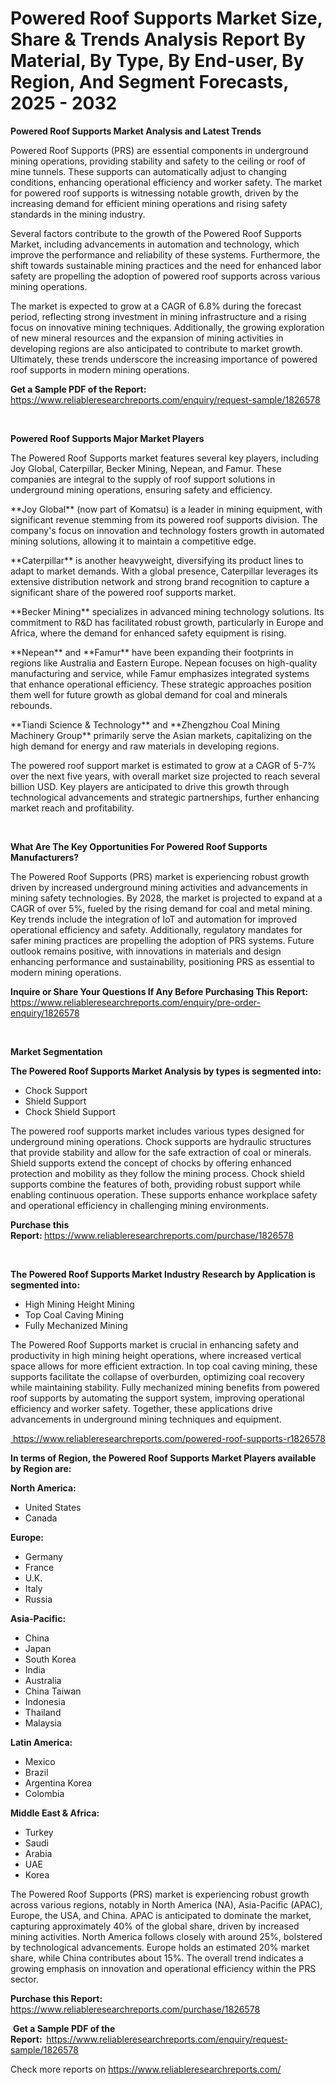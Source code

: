 <p><h1>Powered Roof Supports Market Size, Share & Trends Analysis Report By Material, By Type, By End-user, By Region, And Segment Forecasts, 2025 - 2032</h1></p><p><strong>Powered Roof Supports Market Analysis and Latest Trends</strong></p>
<p><p>Powered Roof Supports (PRS) are essential components in underground mining operations, providing stability and safety to the ceiling or roof of mine tunnels. These supports can automatically adjust to changing conditions, enhancing operational efficiency and worker safety. The market for powered roof supports is witnessing notable growth, driven by the increasing demand for efficient mining operations and rising safety standards in the mining industry.</p><p>Several factors contribute to the growth of the Powered Roof Supports Market, including advancements in automation and technology, which improve the performance and reliability of these systems. Furthermore, the shift towards sustainable mining practices and the need for enhanced labor safety are propelling the adoption of powered roof supports across various mining operations. </p><p>The market is expected to grow at a CAGR of 6.8% during the forecast period, reflecting strong investment in mining infrastructure and a rising focus on innovative mining techniques. Additionally, the growing exploration of new mineral resources and the expansion of mining activities in developing regions are also anticipated to contribute to market growth. Ultimately, these trends underscore the increasing importance of powered roof supports in modern mining operations.</p></p>
<p><strong>Get a Sample PDF of the Report:&nbsp;</strong> <a href="https://www.reliableresearchreports.com/enquiry/request-sample/1826578?utm_campaign=2219&utm_medium=2&utm_source=Github&utm_content=ia&utm_term=09042025&utm_id=powered-roof-supports">https://www.reliableresearchreports.com/enquiry/request-sample/1826578</a></p>
<p>&nbsp;</p>
<p><strong>Powered Roof Supports Major Market Players</strong></p>
<p><p>The Powered Roof Supports market features several key players, including Joy Global, Caterpillar, Becker Mining, Nepean, and Famur. These companies are integral to the supply of roof support solutions in underground mining operations, ensuring safety and efficiency.</p><p>**Joy Global** (now part of Komatsu) is a leader in mining equipment, with significant revenue stemming from its powered roof supports division. The company's focus on innovation and technology fosters growth in automated mining solutions, allowing it to maintain a competitive edge.</p><p>**Caterpillar** is another heavyweight, diversifying its product lines to adapt to market demands. With a global presence, Caterpillar leverages its extensive distribution network and strong brand recognition to capture a significant share of the powered roof supports market.</p><p>**Becker Mining** specializes in advanced mining technology solutions. Its commitment to R&D has facilitated robust growth, particularly in Europe and Africa, where the demand for enhanced safety equipment is rising.</p><p>**Nepean** and **Famur** have been expanding their footprints in regions like Australia and Eastern Europe. Nepean focuses on high-quality manufacturing and service, while Famur emphasizes integrated systems that enhance operational efficiency. These strategic approaches position them well for future growth as global demand for coal and minerals rebounds.</p><p>**Tiandi Science & Technology** and **Zhengzhou Coal Mining Machinery Group** primarily serve the Asian markets, capitalizing on the high demand for energy and raw materials in developing regions.</p><p>The powered roof support market is estimated to grow at a CAGR of 5-7% over the next five years, with overall market size projected to reach several billion USD. Key players are anticipated to drive this growth through technological advancements and strategic partnerships, further enhancing market reach and profitability.</p></p>
<p>&nbsp;</p>
<p><strong>What Are The Key Opportunities For Powered Roof Supports Manufacturers?</strong></p>
<p><p>The Powered Roof Supports (PRS) market is experiencing robust growth driven by increased underground mining activities and advancements in mining safety technologies. By 2028, the market is projected to expand at a CAGR of over 5%, fueled by the rising demand for coal and metal mining. Key trends include the integration of IoT and automation for improved operational efficiency and safety. Additionally, regulatory mandates for safer mining practices are propelling the adoption of PRS systems. Future outlook remains positive, with innovations in materials and design enhancing performance and sustainability, positioning PRS as essential to modern mining operations.</p></p>
<p><strong>Inquire or Share Your Questions If Any Before Purchasing This Report:</strong> <a href="https://www.reliableresearchreports.com/enquiry/pre-order-enquiry/1826578?utm_campaign=2219&utm_medium=2&utm_source=Github&utm_content=ia&utm_term=09042025&utm_id=powered-roof-supports">https://www.reliableresearchreports.com/enquiry/pre-order-enquiry/1826578</a></p>
<p>&nbsp;</p>
<p><strong>Market Segmentation</strong></p>
<p><strong>The Powered Roof Supports Market Analysis by types is segmented into:</strong></p>
<p><ul><li>Chock Support</li><li>Shield Support</li><li>Chock Shield Support</li></ul></p>
<p><p>The powered roof supports market includes various types designed for underground mining operations. Chock supports are hydraulic structures that provide stability and allow for the safe extraction of coal or minerals. Shield supports extend the concept of chocks by offering enhanced protection and mobility as they follow the mining process. Chock shield supports combine the features of both, providing robust support while enabling continuous operation. These supports enhance workplace safety and operational efficiency in challenging mining environments.</p></p>
<p><strong>Purchase this Report:&nbsp;</strong><a href="https://www.reliableresearchreports.com/purchase/1826578?utm_campaign=2219&utm_medium=2&utm_source=Github&utm_content=ia&utm_term=09042025&utm_id=powered-roof-supports">https://www.reliableresearchreports.com/purchase/1826578</a></p>
<p>&nbsp;</p>
<p><strong>The Powered Roof Supports Market Industry Research by Application is segmented into:</strong></p>
<p><ul><li>High Mining Height Mining</li><li>Top Coal Caving Mining</li><li>Fully Mechanized Mining</li></ul></p>
<p><p>The Powered Roof Supports market is crucial in enhancing safety and productivity in high mining height operations, where increased vertical space allows for more efficient extraction. In top coal caving mining, these supports facilitate the collapse of overburden, optimizing coal recovery while maintaining stability. Fully mechanized mining benefits from powered roof supports by automating the support system, improving operational efficiency and worker safety. Together, these applications drive advancements in underground mining techniques and equipment.</p></p>
<p><a href="https://www.reliableresearchreports.com/powered-roof-supports-r1826578?utm_campaign=2219&utm_medium=2&utm_source=Github&utm_content=ia&utm_term=09042025&utm_id=powered-roof-supports">&nbsp;https://www.reliableresearchreports.com/powered-roof-supports-r1826578</a></p>
<p><strong>In terms of Region, the Powered Roof Supports Market Players available by Region are:</strong></p>
<p>
    <p> <strong> North America: </strong>
        <ul>
            <li>United States</li>
            <li>Canada</li>
        </ul>
        </p> 
    <p> <strong> Europe: </strong>
        <ul>
            <li>Germany</li>
            <li>France</li>
            <li>U.K.</li>
            <li>Italy</li>
            <li>Russia</li>
        </ul>
        </p> 
    <p> <strong> Asia-Pacific: </strong>
        <ul>
            <li>China</li>
            <li>Japan</li>
            <li>South Korea</li>
            <li>India</li>
            <li>Australia</li>
            <li>China Taiwan</li>
            <li>Indonesia</li>
            <li>Thailand</li>
            <li>Malaysia</li>
        </ul>
        </p> 
    <p> <strong> Latin America: </strong>
        <ul>
            <li>Mexico</li>
            <li>Brazil</li>
            <li>Argentina Korea</li>
            <li>Colombia</li>
        </ul>
        </p> 
    <p> <strong> Middle East & Africa: </strong>
        <ul>
            <li>Turkey</li>
            <li>Saudi</li>
            <li>Arabia</li>
            <li>UAE</li>
            <li>Korea</li>
        </ul>
    </p>
    </p>
<p><p>The Powered Roof Supports (PRS) market is experiencing robust growth across various regions, notably in North America (NA), Asia-Pacific (APAC), Europe, the USA, and China. APAC is anticipated to dominate the market, capturing approximately 40% of the global share, driven by increased mining activities. North America follows closely with around 25%, bolstered by technological advancements. Europe holds an estimated 20% market share, while China contributes about 15%. The overall trend indicates a growing emphasis on innovation and operational efficiency within the PRS sector.</p></p>
<p><strong>Purchase this Report: </strong><a href="https://www.reliableresearchreports.com/purchase/1826578?utm_campaign=2219&utm_medium=2&utm_source=Github&utm_content=ia&utm_term=09042025&utm_id=powered-roof-supports">https://www.reliableresearchreports.com/purchase/1826578</a></p>
<p>&nbsp;<strong>Get a Sample PDF of the Report:&nbsp;&nbsp;</strong><a href="https://www.reliableresearchreports.com/enquiry/request-sample/1826578?utm_campaign=2219&utm_medium=2&utm_source=Github&utm_content=ia&utm_term=09042025&utm_id=powered-roof-supports">https://www.reliableresearchreports.com/enquiry/request-sample/1826578</a></p>
<p><strong></strong></p>
<p>Check more reports on <a href="https://www.reliableresearchreports.com/?utm_campaign=2219&utm_medium=2&utm_source=Github&utm_content=ia&utm_term=09042025&utm_id=powered-roof-supports">https://www.reliableresearchreports.com/</a></p>